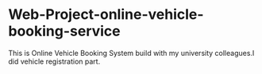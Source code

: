 # Web-Project-online-vehicle-booking-service
This is Online Vehicle Booking System build with my university colleagues.I did vehicle registration part.
